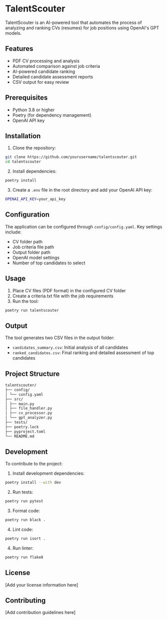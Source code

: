 # TalentScouter

TalentScouter is an AI-powered tool that automates the process of analyzing and ranking CVs (resumes) for job positions using OpenAI's GPT models.

## Features

- PDF CV processing and analysis
- Automated comparison against job criteria
- AI-powered candidate ranking
- Detailed candidate assessment reports
- CSV output for easy review

## Prerequisites

- Python 3.8 or higher
- Poetry (for dependency management)
- OpenAI API key

## Installation

1. Clone the repository:

```bash
git clone https://github.com/yourusername/talentscouter.git
cd talentscouter
```

2. Install dependencies:

``` bash
poetry install
```

3. Create a `.env` file in the root directory and add your OpenAI API key:

```bash
OPENAI_API_KEY=your_api_key
```

## Configuration

The application can be configured through `config/config.yaml`. Key settings include:

- CV folder path
- Job criteria file path
- Output folder path
- OpenAI model settings
- Number of top candidates to select

## Usage

1. Place CV files (PDF format) in the configured CV folder
2. Create a criteria.txt file with the job requirements
3. Run the tool:

```bash
poetry run talentscouter
```

## Output

The tool generates two CSV files in the output folder:
- `candidates_summary.csv`: Initial analysis of all candidates
- `ranked_candidates.csv`: Final ranking and detailed assessment of top candidates

## Project Structure

```bash
talentscouter/
├── config/
│ └── config.yaml
├── src/
│ ├── main.py
│ ├── file_handler.py
│ ├── cv_processor.py
│ └── gpt_analyzer.py
├── tests/
├── poetry.lock
├── pyproject.toml
└── README.md
```

## Development

To contribute to the project:

1. Install development dependencies:

```bash
poetry install --with dev
```

2. Run tests:

```bash
poetry run pytest
```

3. Format code:

```bash
poetry run black .
```

4. Lint code:

```bash
poetry run isort .
```

4. Run linter:

```bash
poetry run flake8 
```


## License

[Add your license information here]

## Contributing

[Add contribution guidelines here]
